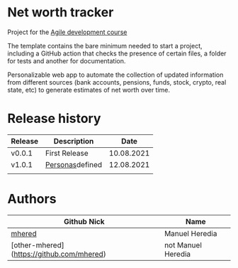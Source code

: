 # Net worth tracker

Project for the [Agile development course](https://jj.github.io/curso-tdd)

The template contains the bare minimum needed to start a project, including a 
GitHub action that checks the presence of certain files, a folder for tests and 
another for documentation.

Personalizable web app to automate the collection of updated information from 
different sources (bank accounts, pensions, funds, stock, crypto, real state, etc) 
to generate estimates of net worth over time.


# Release history
| Release | Description        | Date       |
| ------- | ------------------ | ---------- |
| v0.0.1  | First Release      | 10.08.2021 |
| v1.0.1  | [Personas](./personas.md)defined   | 12.08.2021 |
|         |                    |            |

# Authors

| Github Nick                                 | Name                  |
| ------------------------------------------- | --------------------- |
| [mhered](https://github.com/mhered)         | Manuel Heredia        |
| [other-mhered] (https://github.com/mhered)  | not Manuel Heredia    |
